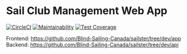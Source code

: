 # Sail Club Management Web App

[![CircleCI](https://circleci.com/gh/Blind-Sailing-Canada/sailster/tree/dev.svg?style=shield)](https://circleci.com/gh/Blind-Sailing-Canada/sailster/tree/dev)
[![Maintainability](https://api.codeclimate.com/v1/badges/3f5f2e80a0814fca1b93/maintainability)](https://codeclimate.com/github/Blind-Sailing-Canada/sailster/maintainability)
[![Test Coverage](https://api.codeclimate.com/v1/badges/3f5f2e80a0814fca1b93/test_coverage)](https://codeclimate.com/github/Blind-Sailing-Canada/sailster/test_coverage)

Frontend: https://github.com/Blind-Sailing-Canada/sailster/tree/dev/app  
Backend: https://github.com/Blind-Sailing-Canada/sailster/tree/dev/api
